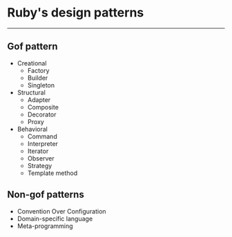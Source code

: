 # Ruby's design patterns

---

## Gof pattern

- Creational
  - Factory
  - Builder
  - Singleton
- Structural
  - Adapter
  - Composite
  - Decorator
  - Proxy
- Behavioral
  - Command
  - Interpreter
  - Iterator
  - Observer
  - Strategy
  - Template method

## Non-gof patterns

- Convention Over Configuration
- Domain-specific language
- Meta-programming
